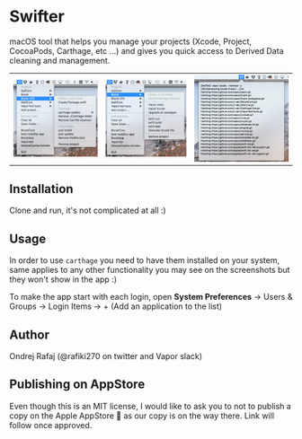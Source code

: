 # Swifter
macOS tool that helps you manage your projects (Xcode, Project, CocoaPods, Carthage, etc ...) and gives you quick access to Derived Data cleaning and management.

<table>
	<tr>
		<td><img src="/Other/screenshot-menu1.png?raw=true" alt="Screenshot 1" /></td>
		<td><img src="/Other/screenshot-menu2.png?raw=true" alt="Screenshot 2" /></td>
		<td><img src="/Other/screenshot-console.png?raw=true" alt="Screenshot 3" /></td>
	<tr>
</table>

## Installation
Clone and run, it's not complicated at all :)

## Usage

In order to use `carthage` you need to have them installed on your system, same applies to any other functionality you may see on the screenshots but they won't show in the app :)

To make the app start with each login, open <b>System Preferences</b> -> Users & Groups -> Login Items -> + (Add an application to the list)

## Author

Ondrej Rafaj (@rafiki270 on twitter and Vapor slack)

## Publishing on AppStore
Even though this is an MIT license, I would like to ask you to not to publish a copy on the Apple AppStore 🍏 as our copy is on the way there. Link will follow once approved.
